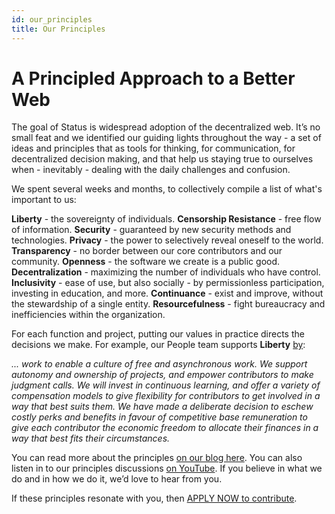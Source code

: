 ```yaml
---
id: our_principles
title: Our Principles
---
```


# A Principled Approach to a Better Web

The goal of Status is widespread adoption of the decentralized web. It’s no small feat and we identified our guiding lights throughout the way -  a set of ideas and principles that as tools for thinking, for communication, for decentralized decision making, and that help us staying true to ourselves when - inevitably - dealing with the daily challenges and confusion.

We spent several weeks and months, to collectively compile a list of what's important to us:

**Liberty** - the sovereignty of individuals.
**Censorship Resistance** - free flow of information.
**Security** - guaranteed by new security methods and technologies.
**Privacy** - the power to selectively reveal oneself to the world.
**Transparency** - no border between our core contributors and our community.
**Openness** - the software we create is a public good.
**Decentralization** - maximizing the number of individuals who have control.
**Inclusivity** -  ease of use, but also socially - by permissionless participation, investing in education, and more.
**Continuance** -  exist and improve, without the stewardship of a single entity.
**Resourcefulness** - fight bureaucracy and inefficiencies within the organization.

For each function and project, putting our values in practice directs the decisions we make. For example, our People team supports **Liberty** [by](https://people-ops.status.im/applying-our-principles-to-people-ops/):

*... work to enable a culture of free and asynchronous work. We support autonomy and ownership of projects, and empower contributors to make judgment calls. We will invest in continuous learning, and offer a variety of compensation models to give flexibility for contributors to get involved in a way that best suits them. 
We have made a deliberate decision to eschew costly perks and benefits in favour of competitive base remuneration to give each contributor the economic freedom to allocate their finances in a way that best fits their circumstances.*

You can read more about the principles [on our blog here](https://our.status.im/our-principles/). You can also listen in to our principles discussions [on YouTube](https://www.youtube.com/watch?v=18HwQkLWqL4&list=PLbrz7IuP1hriACSQ7furdCUFkcSAJ68F4).  If you believe in what we do and in how we do it, we’d love to hear from you. 

If these principles resonate with you, then [APPLY NOW to contribute](https://status.im/open-positions.html).
